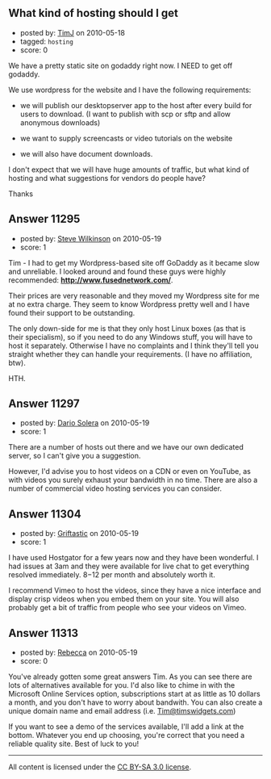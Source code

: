 ## What kind of hosting should I get

- posted by: [TimJ](https://stackexchange.com/users/-1/1172-timj) on 2010-05-18
- tagged: `hosting`
- score: 0

We have a pretty static site on godaddy right now.  I NEED to get off godaddy. 

We use wordpress for the website and I have the following requirements:

- we will publish our desktopserver app to the host after every build for users to download. (I want to publish with scp or sftp and allow anonymous downloads)

- we want to supply screencasts or video tutorials on the website

- we will also have document downloads.

I don't expect that we will have huge amounts of traffic, but what kind of hosting and what suggestions for vendors do people have?

Thanks


## Answer 11295

- posted by: [Steve Wilkinson](https://stackexchange.com/users/-1/2177-steve-wilkinson) on 2010-05-19
- score: 1

<p>Tim - I had to get my Wordpress-based site off GoDaddy as it became slow and unreliable.  I looked around and found these guys were highly recommended: <strong><a href="http://www.fusednetwork.com/" rel="nofollow">http://www.fusednetwork.com/</a></strong>.  </p>

<p>Their prices are very reasonable and they moved my Wordpress site for me at no extra charge.  They seem to know Wordpress pretty well and I have found their support to be outstanding.</p>

<p>The only down-side for me is that they only host Linux boxes (as that is their specialism), so if you need to do any Windows stuff, you will have to host it separately.  Otherwise I have no complaints and I think they'll tell you straight whether they can handle your requirements.  (I have no affiliation, btw).</p>

<p>HTH.</p>



## Answer 11297

- posted by: [Dario Solera](https://stackexchange.com/users/-1/1539-dario-solera) on 2010-05-19
- score: 1

There are a number of hosts out there and we have our own dedicated server, so I can't give you a suggestion.

However, I'd advise you to host videos on a CDN or even on YouTube, as with videos you surely exhaust your bandwidth in no time. There are also a number of commercial video hosting services you can consider.


## Answer 11304

- posted by: [Griftastic](https://stackexchange.com/users/-1/3446-griftastic) on 2010-05-19
- score: 1

I have used Hostgator for a few years now and they have been wonderful.  I had issues at 3am and they were available for live chat to get everything resolved immediately.  $8-$12 per month and absolutely worth it.

I recommend Vimeo to host the videos, since they have a nice interface and display crisp videos when you embed them on your site.  You will also probably get a bit of traffic from people who see your videos on Vimeo.




## Answer 11313

- posted by: [Rebecca](https://stackexchange.com/users/-1/3207-rebecca) on 2010-05-19
- score: 0

You've already gotten some great answers Tim. As you can see there are lots of alternatives available for you.  I'd also like to chime in with the Microsoft Online Services option, subscriptions start at as little as 10 dollars a month, and you don't have to worry about bandwith.  You can also create a unique domain name and email address (i.e. Tim@timswidgets.com) 

If you want to see a demo of the services available, I'll add a link at the bottom.  Whatever you end up choosing, you're correct that you need a reliable quality site.  Best of luck to you!




---

All content is licensed under the [CC BY-SA 3.0 license](https://creativecommons.org/licenses/by-sa/3.0/).

